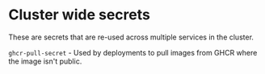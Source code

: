 # Cluster wide secrets

These are secrets that are re-used across multiple services in the cluster.

`ghcr-pull-secret` - Used by deployments to pull images from GHCR where the image isn't public.
